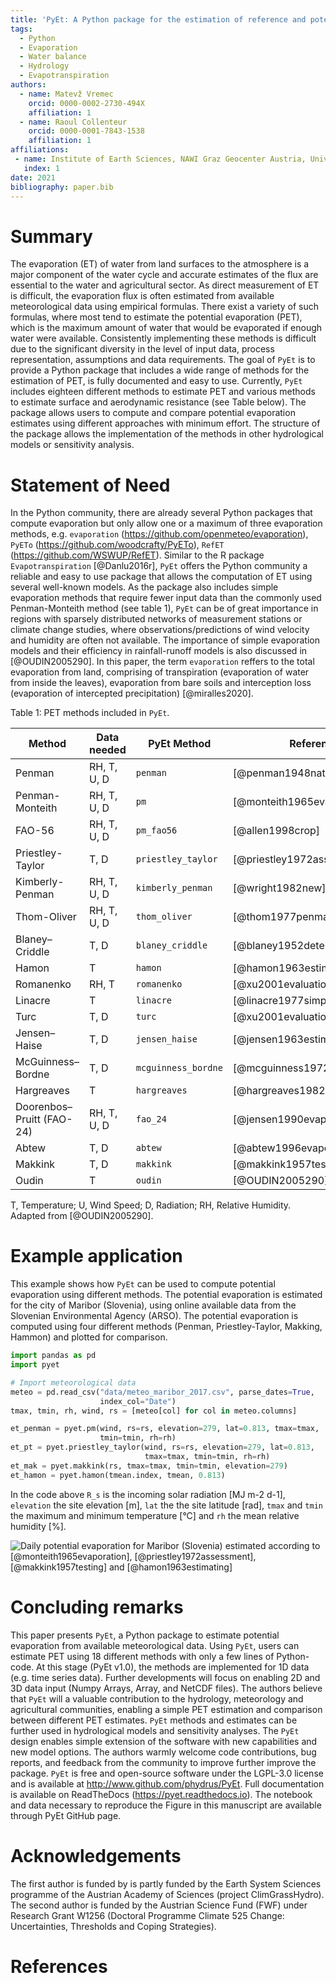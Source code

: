 ```yaml
---
title: 'PyEt: A Python package for the estimation of reference and potential evaporation'
tags:
  - Python
  - Evaporation
  - Water balance
  - Hydrology
  - Evapotranspiration
authors:
  - name: Matevž Vremec
    orcid: 0000-0002-2730-494X
    affiliation: 1 
  - name: Raoul Collenteur
    orcid: 0000-0001-7843-1538
    affiliation: 1
affiliations:
 - name: Institute of Earth Sciences, NAWI Graz Geocenter Austria, University of Graz, Austria
   index: 1
date: 2021
bibliography: paper.bib
---
```


# Summary

The evaporation (ET) of water from land surfaces to the atmosphere is a major component of the water 
cycle and accurate estimates of the flux are essential to the water and agricultural sector. As 
direct measurement of ET is difficult, the evaporation flux is often estimated from available 
meteorological data using empirical formulas. There exist a variety of such formulas, where most 
tend to estimate the potential evaporation (PET), which is the maximum amount of water that would 
be evaporated if enough water were available. Consistently implementing these methods is difficult 
due to the significant diversity in the level of input data, process representation, assumptions 
and data requirements. The goal of `PyEt` is to provide a Python package that includes a wide range 
of methods for the estimation of PET, is fully documented and easy to use. Currently, `PyEt` includes 
eighteen different methods to estimate PET and various methods to estimate surface and aerodynamic 
resistance (see Table below). The package allows users to compute and compare potential evaporation 
estimates using different approaches with minimum effort. The structure of the package allows the 
implementation of the methods in other hydrological models or sensitivity analysis.

# Statement of Need

In the Python community, there are already several Python packages that compute evaporation but only
allow one or a maximum of three evaporation methods, e.g. `evaporation` (https://github.com/openmeteo/evaporation),
`PyETo` (https://github.com/woodcrafty/PyETo), `RefET` (https://github.com/WSWUP/RefET). Similar to the
R package `Evapotranspiration` [@Danlu2016r], `PyEt` offers the Python community a reliable and easy to use
package that allows the computation of ET using several well-known models. As the package also includes simple 
evaporation methods that require fewer input data than the commonly used Penman-Monteith method (see table 1), 
`PyEt` can be of great importance in regions with sparsely distributed networks of measurement stations or 
climate change studies, where observations/predictions of wind velocity and humidity are often not available. 
The importance of simple evaporation models and their efficiency in rainfall-runoff models is also discussed 
in [@OUDIN2005290]. 
In this paper, the term `evaporation` reffers to the total evaporation from land, comprising of 
transpiration (evaporation of water from inside the leaves), evaporation from bare soils and interception loss
(evaporation of intercepted precipitation) [@miralles2020].

Table 1: PET methods included in `PyEt`.

| Method                   | Data needed | PyEt Method         | Reference                     |
|------------------------  |-------------|---------------------|---------------------------    |
| Penman                   | RH, T, U, D |`penman`             |[@penman1948natural]           |
| Penman-Monteith          | RH, T, U, D |`pm`                 |[@monteith1965evaporation]     |
| FAO-56                   | RH, T, U, D |`pm_fao56`           |[@allen1998crop]               |
| Priestley-Taylor         | T, D        |`priestley_taylor`   |[@priestley1972assessment]     |
| Kimberly-Penman          | RH, T, U, D |`kimberly_penman`    |[@wright1982new]               |
| Thom-Oliver              | RH, T, U, D |`thom_oliver`        |[@thom1977penman]              |
| Blaney–Criddle           | T, D        |`blaney_criddle`     |[@blaney1952determining]       |
| Hamon                    | T           |`hamon`              |[@hamon1963estimating]         |
| Romanenko                | RH, T       |`romanenko`          |[@xu2001evaluation]            |
| Linacre                  | T           |`linacre`            |[@linacre1977simple]           |
| Turc                     | T, D        |`turc`               |[@xu2001evaluation]            |
| Jensen–Haise             | T, D        |`jensen_haise`       |[@jensen1963estimating]        |
| McGuinness–Bordne        | T, D        |`mcguinness_bordne`  |[@mcguinness1972comparison]    |
| Hargreaves               | T           |`hargreaves`         |[@hargreaves1982estimating]    |
| Doorenbos–Pruitt (FAO-24)| RH, T, U, D |`fao_24`             |[@jensen1990evapotranspiration]|
| Abtew                    | T, D        |`abtew`              |[@abtew1996evapotranspiration] |
| Makkink                  | T, D        |`makkink`            |[@makkink1957testing]          |
| Oudin                    | T           |`oudin`              |[@OUDIN2005290]          |

T, Temperature; U, Wind Speed; D, Radiation; RH, Relative Humidity. Adapted from [@OUDIN2005290].

# Example application

This example shows how `PyEt` can be used to compute potential evaporation using different methods. 
The potential evaporation is estimated for the city of Maribor (Slovenia), using online available 
data from the Slovenian Environmental Agency (ARSO). The potential evaporation is computed using 
four different methods (Penman, Priestley-Taylor, Makking, Hammon) and plotted for comparison.

``` python
import pandas as pd
import pyet

# Import meteorological data 
meteo = pd.read_csv("data/meteo_maribor_2017.csv", parse_dates=True, 
                    index_col="Date")
tmax, tmin, rh, wind, rs = [meteo[col] for col in meteo.columns]

et_penman = pyet.pm(wind, rs=rs, elevation=279, lat=0.813, tmax=tmax, 
					tmin=tmin, rh=rh)
et_pt = pyet.priestley_taylor(wind, rs=rs, elevation=279, lat=0.813, 
							  tmax=tmax, tmin=tmin, rh=rh)
et_mak = pyet.makkink(rs, tmax=tmax, tmin=tmin, elevation=279)
et_hamon = pyet.hamon(tmean.index, tmean, 0.813)
```
In the code above `R_s` is the incoming solar radiation [MJ m-2 d-1], `elevation` the site elevation [m], 
`lat` the the site latitude [rad], `tmax` and `tmin` the maximum and minimum temperature [°C] and 
`rh` the mean relative humidity [%].

![Daily potential evaporation for Maribor (Slovenia) estimated according to [@monteith1965evaporation], 
[@priestley1972assessment], [@makkink1957testing] and [@hamon1963estimating]](Figure1.png)

# Concluding remarks

This paper presents `PyEt`, a Python package to estimate potential evaporation from available 
meteorological data. Using `PyEt`, users can estimate PET using 18 different methods with only a few lines
of Python-code. At this stage (PyEt v1.0), the methods are implemented for 1D data (e.g. time series data).
Further developments will focus on enabling 2D and 3D data input (Numpy Arrays, Array, and NetCDF files).
The authors believe that `PyEt` will a valuable contribution to the hydrology, meteorology and agricultural 
communities, enabling a simple PET estimation and comparison between different PET estimates. `PyEt` methods 
and estimates can be further used in hydrological models and sensitivity analyses. The `PyEt` design enables
simple extension of the software with new capabilities and new model options. The authors warmly welcome 
code contributions, bug reports, and feedback from the community to improve further improve the package.
`PyEt` is free and open-source software under the LGPL-3.0 license and is available at
http://www.github.com/phydrus/PyEt. Full documentation is available on ReadTheDocs (https://pyet.readthedocs.io). 
The notebook and data necessary to reproduce the Figure in this manuscript are available through PyEt GitHub page.

# Acknowledgements
The first author is funded by is partly funded by the Earth System Sciences programme of the Austrian Academy of 
Sciences (project ClimGrassHydro). The second author is funded by the Austrian Science Fund (FWF) under Research 
Grant W1256 (Doctoral Programme Climate 525 Change: Uncertainties, Thresholds and Coping Strategies).

# References